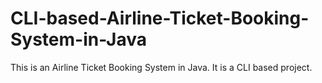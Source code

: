 # CLI-based-Airline-Ticket-Booking-System-in-Java
This is an Airline Ticket Booking System in Java. It is a CLI based project.

